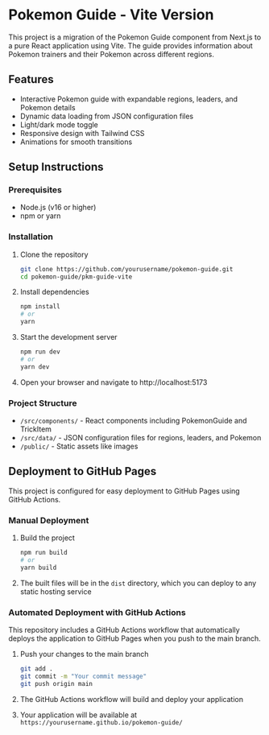 # Pokemon Guide - Vite Version

This project is a migration of the Pokemon Guide component from Next.js to a pure React application using Vite. The guide provides information about Pokemon trainers and their Pokemon across different regions.

## Features

- Interactive Pokemon guide with expandable regions, leaders, and Pokemon details
- Dynamic data loading from JSON configuration files
- Light/dark mode toggle
- Responsive design with Tailwind CSS
- Animations for smooth transitions

## Setup Instructions

### Prerequisites
- Node.js (v16 or higher)
- npm or yarn

### Installation

1. Clone the repository
   ```bash
   git clone https://github.com/yourusername/pokemon-guide.git
   cd pokemon-guide/pkm-guide-vite
   ```

2. Install dependencies
   ```bash
   npm install
   # or
   yarn
   ```

3. Start the development server
   ```bash
   npm run dev
   # or
   yarn dev
   ```

4. Open your browser and navigate to http://localhost:5173

### Project Structure

- `/src/components/` - React components including PokemonGuide and TrickItem
- `/src/data/` - JSON configuration files for regions, leaders, and Pokemon
- `/public/` - Static assets like images

## Deployment to GitHub Pages

This project is configured for easy deployment to GitHub Pages using GitHub Actions.

### Manual Deployment

1. Build the project
   ```bash
   npm run build
   # or
   yarn build
   ```

2. The built files will be in the `dist` directory, which you can deploy to any static hosting service

### Automated Deployment with GitHub Actions

This repository includes a GitHub Actions workflow that automatically deploys the application to GitHub Pages when you push to the main branch.

1. Push your changes to the main branch
   ```bash
   git add .
   git commit -m "Your commit message"
   git push origin main
   ```

2. The GitHub Actions workflow will build and deploy your application

3. Your application will be available at `https://yourusername.github.io/pokemon-guide/`
